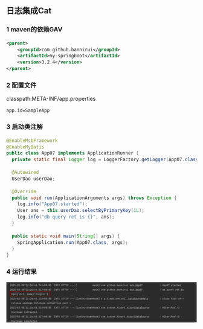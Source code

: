 日志集成Cat
---

### 1 maven的依赖GAV

```xml
<parent>
    <groupId>com.github.bannirui</groupId>
    <artifactId>my-springboot</artifactId>
    <version>3.2.4</version>
</parent>
```

### 2 配置文件

classpath:META-INF/app.properties

```properties
app.id=SampleApp
```

### 3 启动类注解

```java
@EnableMsbFramework
@EnableMyBatis
public class App07 implements ApplicationRunner {
  private static final Logger log = LoggerFactory.getLogger(App07.class);

  @Autowired
  UserDao userDao;

  @Override
  public void run(ApplicationArguments args) throws Exception {
    log.info("App07 started");
    User ans = this.userDao.selectByPrimaryKey(1L);
    log.info("db query ret is {}", ans);
  }

  public static void main(String[] args) {
    SpringApplication.run(App07.class, args);
  }
}
```
### 4 运行结果

![](./../img/1739025154.png)